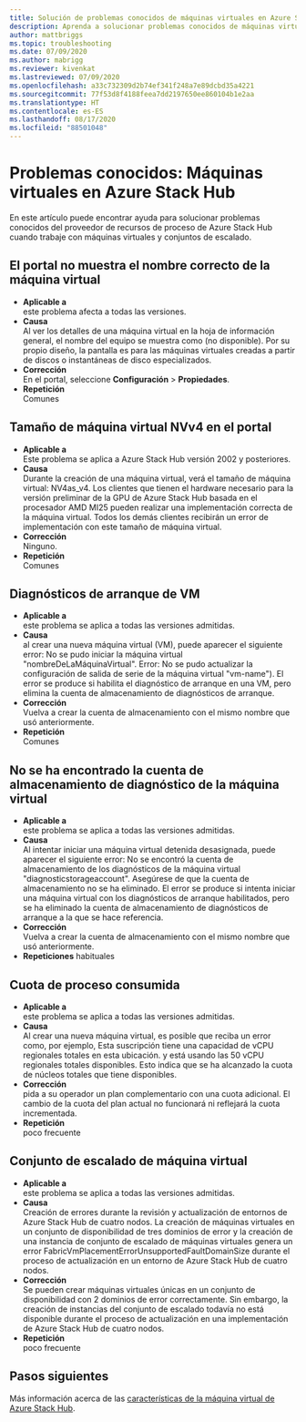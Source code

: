 ```yaml
---
title: Solución de problemas conocidos de máquinas virtuales en Azure Stack Hub
description: Aprenda a solucionar problemas conocidos de máquinas virtuales en Azure Stack Hub
author: mattbriggs
ms.topic: troubleshooting
ms.date: 07/09/2020
ms.author: mabrigg
ms.reviewer: kivenkat
ms.lastreviewed: 07/09/2020
ms.openlocfilehash: a33c732309d2b74ef341f248a7e89dcbd35a4221
ms.sourcegitcommit: 77f53d8f4188feea7dd2197650ee860104b1e2aa
ms.translationtype: HT
ms.contentlocale: es-ES
ms.lasthandoff: 08/17/2020
ms.locfileid: "88501048"
---
```

# <a name="known-issues-vms-on-azure-stack-hub"></a>Problemas conocidos: Máquinas virtuales en Azure Stack Hub

En este artículo puede encontrar ayuda para solucionar problemas conocidos del proveedor de recursos de proceso de Azure Stack Hub cuando trabaje con máquinas virtuales y conjuntos de escalado.

## <a name="portal-doesnt-show-correct-vm-name"></a>El portal no muestra el nombre correcto de la máquina virtual
- **Aplicable a**  
    este problema afecta a todas las versiones.  
- **Causa**  
    Al ver los detalles de una máquina virtual en la hoja de información general, el nombre del equipo se muestra como (no disponible). Por su propio diseño, la pantalla es para las máquinas virtuales creadas a partir de discos o instantáneas de disco especializados.  
- **Corrección**  
    En el portal, seleccione **Configuración** > **Propiedades**.
- **Repetición**  
    Comunes  

## <a name="nvv4-vm-size-on-portal"></a>Tamaño de máquina virtual NVv4 en el portal
- **Aplicable a**  
    Este problema se aplica a Azure Stack Hub versión 2002 y posteriores.  
- **Causa**  
    Durante la creación de una máquina virtual, verá el tamaño de máquina virtual: NV4as_v4. Los clientes que tienen el hardware necesario para la versión preliminar de la GPU de Azure Stack Hub basada en el procesador AMD MI25 pueden realizar una implementación correcta de la máquina virtual. Todos los demás clientes recibirán un error de implementación con este tamaño de máquina virtual.  
- **Corrección**  
    Ninguno.  
- **Repetición**  
    Comunes  

## <a name="vm-boot-diagnostics"></a>Diagnósticos de arranque de VM
- **Aplicable a**  
    este problema se aplica a todas las versiones admitidas.  
- **Causa**  
    al crear una nueva máquina virtual (VM), puede aparecer el siguiente error: No se pudo iniciar la máquina virtual "nombreDeLaMáquinaVirtual". Error: No se pudo actualizar la configuración de salida de serie de la máquina virtual "vm-name"). El error se produce si habilita el diagnóstico de arranque en una VM, pero elimina la cuenta de almacenamiento de diagnósticos de arranque.  
- **Corrección**  
    Vuelva a crear la cuenta de almacenamiento con el mismo nombre que usó anteriormente.
- **Repetición**  
    Comunes  

## <a name="vm-diagnostics-storage-account-not-found"></a>No se ha encontrado la cuenta de almacenamiento de diagnóstico de la máquina virtual
- **Aplicable a**  
    este problema se aplica a todas las versiones admitidas.  
- **Causa**  
    Al intentar iniciar una máquina virtual detenida desasignada, puede aparecer el siguiente error: No se encontró la cuenta de almacenamiento de los diagnósticos de la máquina virtual "diagnosticstorageaccount". Asegúrese de que la cuenta de almacenamiento no se ha eliminado. El error se produce si intenta iniciar una máquina virtual con los diagnósticos de arranque habilitados, pero se ha eliminado la cuenta de almacenamiento de diagnósticos de arranque a la que se hace referencia.  
- **Corrección**  
    Vuelva a crear la cuenta de almacenamiento con el mismo nombre que usó anteriormente.  
- **Repeticiones** habituales  

## <a name="consumed-compute-quota"></a>Cuota de proceso consumida
- **Aplicable a**  
    este problema se aplica a todas las versiones admitidas.  
- **Causa**   
    Al crear una nueva máquina virtual, es posible que reciba un error como, por ejemplo, Esta suscripción tiene una capacidad de vCPU regionales totales en esta ubicación. y está usando las 50 vCPU regionales totales disponibles. Esto indica que se ha alcanzado la cuota de núcleos totales que tiene disponibles.  
- **Corrección**  
    pida a su operador un plan complementario con una cuota adicional. El cambio de la cuota del plan actual no funcionará ni reflejará la cuota incrementada.
- **Repetición**  
    poco frecuente  

## <a name="virtual-machine-scale-set"></a>Conjunto de escalado de máquina virtual

-  **Aplicable a**  
    este problema se aplica a todas las versiones admitidas.  
- **Causa**  
    Creación de errores durante la revisión y actualización de entornos de Azure Stack Hub de cuatro nodos. La creación de máquinas virtuales en un conjunto de disponibilidad de tres dominios de error y la creación de una instancia de conjunto de escalado de máquinas virtuales genera un error FabricVmPlacementErrorUnsupportedFaultDomainSize durante el proceso de actualización en un entorno de Azure Stack Hub de cuatro nodos.  
- **Corrección**  
    Se pueden crear máquinas virtuales únicas en un conjunto de disponibilidad con 2 dominios de error correctamente. Sin embargo, la creación de instancias del conjunto de escalado todavía no está disponible durante el proceso de actualización en una implementación de Azure Stack Hub de cuatro nodos.  
- **Repetición**  
    poco frecuente  

## <a name="next-steps"></a>Pasos siguientes

Más información acerca de las [características de la máquina virtual de Azure Stack Hub](azure-stack-vm-considerations.md).
